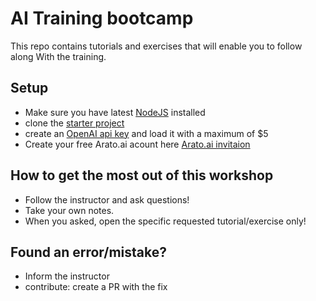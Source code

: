 # AI Training bootcamp

This repo contains tutorials and exercises that will enable you to follow along 
With the training.


## Setup
- Make sure you have latest [NodeJS](https://nodejs.org/en) installed
- clone the [starter project](https://github.com/nirkaufman/ai-engineering-training-starter)
- create an [OpenAI api key](https://platform.openai.com/) and load it with a maximum of $5
- Create your free Arato.ai acount here [Arato.ai invitaion](https://app.arato.ai?utm_source=genai_conf&utm_medium=tutorial&utm_campaign=nirk)

## How to get the most out of this workshop
- Follow the instructor and ask questions!
- Take your own notes.
- When you asked, open the specific requested tutorial/exercise only!

## Found an error/mistake?
- Inform the instructor
- contribute: create a PR with the fix




